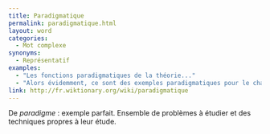 ```yaml
---
title: Paradigmatique
permalink: paradigmatique.html
layout: word
categories:
  - Mot complexe
synonyms:
  - Représentatif
examples:
  - "Les fonctions paradigmatiques de la théorie..."
  - "Alors évidemment, ce sont des exemples paradigmatiques pour le chapitre..."
link: http://fr.wiktionary.org/wiki/paradigmatique
---
```


De *paradigme* : exemple parfait.
Ensemble de problèmes à étudier et des techniques propres à leur étude.

